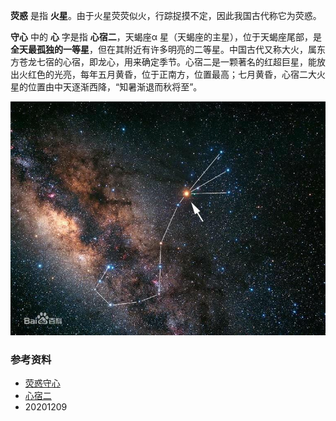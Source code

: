 
**荧惑** 是指 **火星**。由于火星荧荧似火，行踪捉摸不定，因此我国古代称它为荧惑。

**守心** 中的 **心** 字是指 **心宿二**，天蝎座α 星（天蝎座的主星），位于天蝎座尾部，是 **全天最孤独的一等星**，但在其附近有许多明亮的二等星。中国古代又称大火，属东方苍龙七宿的心宿，即龙心，用来确定季节。心宿二是一颗著名的红超巨星，能放出火红色的光亮，每年五月黄昏，位于正南方，位置最高；七月黄昏，心宿二大火星的位置由中天逐渐西降，“知暑渐退而秋将至”。

![荧惑守心](/荧惑守心.jpg)

### 参考资料

- [荧惑守心](https://baike.baidu.com/item/荧惑守心/6129655?fr=aladdin)
- [心宿二](https://baike.baidu.com/item/心宿二/994370?fr=aladdin)
- 20201209